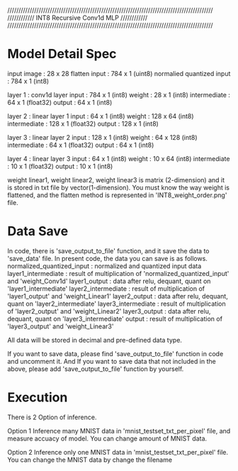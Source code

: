 ////////////////////////////////////////////////////////////////////////////////////////////
////////////                   INT8 Recursive Conv1d MLP                        ////////////
////////////////////////////////////////////////////////////////////////////////////////////

# Model Detail Spec

input image     : 28 x 28
flatten input   : 784 x 1 (uint8)
normalied quantized input : 784 x 1 (int8)

layer 1 : conv1d layer
input           : 784 x 1   (int8)
weight          : 28 x 1    (int8)
intermediate    : 64 x 1    (float32)
output          : 64 x 1    (int8)

layer 2 : linear layer 1
input           : 64 x 1    (int8)
weight          : 128 x 64  (int8)
intermediate    : 128 x 1   (float32)
output          : 128 x 1   (int8)

layer 3 : linear layer 2
input           : 128 x 1   (int8)
weight          : 64 x 128  (int8)
intermediate    : 64 x 1    (float32)
output          : 64 x 1    (int8)

layer 4 : linear layer 3
input           : 64 x 1    (int8)
weight          : 10 x 64   (int8)
intermediate    : 10 x 1    (float32)
output          : 10 x 1    (int8)

weight linear1, weight linear2, weight linear3 is matrix (2-dimension) and it is stored in txt file by vector(1-dimension).
You must know the way weight is flattened, and the flatten method is represented in 'INT8_weight_order.png' file.



# Data Save

In code, there is 'save_output_to_file' function, and it save the data to 'save_data' file.
In present code, the data you can save is as follows.
    normalized_quantized_input  : normalized and quantized input data
    layer1_intermediate         : result of multiplication of 'normalized_quantized_input' and 'weight_Conv1d'
    layer1_output               : data after relu, dequant, quant on 'layer1_intermediate'
    layer2_intermediate         : result of multiplication of 'layer1_output' and 'weight_Linear1'
    layer2_output               : data after relu, dequant, quant on 'layer2_intermediate'
    layer3_intermediate         : result of multiplication of 'layer2_output' and 'weight_Linear2'
    layer3_output               : data after relu, dequant, quant on 'layer3_intermediate'
    output                      : result of multiplication of 'layer3_output' and 'weight_Linear3'

All data will be stored in decimal and pre-defined data type.

If you want to save data, please find 'save_output_to_file' function in code and uncomment it.
And If you want to save data that not included in the above, please add 'save_output_to_file' function by yourself.



# Execution

There is 2 Option of inference.

Option 1
Inference many MNIST data in 'mnist_testset_txt_per_pixel' file, and measure accuacy of model.
You can change amount of MNIST data.

Option 2
Inference only one MNIST data in 'mnist_testset_txt_per_pixel' file.
You can change the MNIST data by change the filename